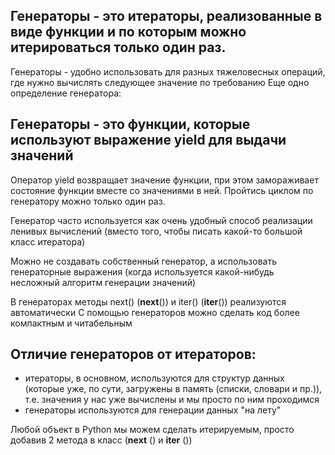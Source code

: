 Генераторы - это итераторы, реализованные в виде функции и по которым можно итерироваться только один раз.
-----------
Генераторы - удобно использовать для разных тяжеловесных операций, где нужно вычислять следующее значение по требованию
Еще одно определение генератора:

Генераторы - это функции, которые используют выражение yield для выдачи значений
-----------
Оператор yield возвращает значение функции, при этом замораживает состояние функции вместе со значениями в ней. 
Пройтись циклом по генератору можно только один раз.

Генератор часто используется как очень удобный способ реализации ленивых вычислений 
(вместо того, чтобы писать какой-то большой класс итератора)

Можно не создавать собственный генератор, а использовать генераторные выражения (когда используется какой-нибудь
несложный алгоритм генерации значений)

В генераторах методы next() (__next__()) и iter() (__iter__()) реализуются автоматически
С помощью генераторов можно сделать код более компактным и читабельным

Отличие генераторов от итераторов:
----------------------------------
- итераторы, в основном, используются для структур данных (которые уже, по сути, загружены в память
(списки, словари и пр.)), т.е. значения у нас уже вычислены и мы просто по ним проходимся
- генераторы используются для генерации данных "на лету"

Любой объект в Python мы можем сделать итерируемым, просто добавив 2 метода в класс (__next__ () и __iter__ ())